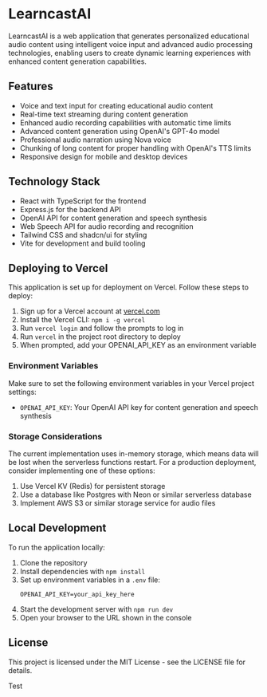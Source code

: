 # LearncastAI

LearncastAI is a web application that generates personalized educational audio content using intelligent voice input and advanced audio processing technologies, enabling users to create dynamic learning experiences with enhanced content generation capabilities.

## Features

- Voice and text input for creating educational audio content
- Real-time text streaming during content generation
- Enhanced audio recording capabilities with automatic time limits
- Advanced content generation using OpenAI's GPT-4o model
- Professional audio narration using Nova voice
- Chunking of long content for proper handling with OpenAI's TTS limits
- Responsive design for mobile and desktop devices

## Technology Stack

- React with TypeScript for the frontend
- Express.js for the backend API
- OpenAI API for content generation and speech synthesis
- Web Speech API for audio recording and recognition
- Tailwind CSS and shadcn/ui for styling
- Vite for development and build tooling

## Deploying to Vercel

This application is set up for deployment on Vercel. Follow these steps to deploy:

1. Sign up for a Vercel account at [vercel.com](https://vercel.com)
2. Install the Vercel CLI: `npm i -g vercel`
3. Run `vercel login` and follow the prompts to log in
4. Run `vercel` in the project root directory to deploy
5. When prompted, add your OPENAI_API_KEY as an environment variable

### Environment Variables

Make sure to set the following environment variables in your Vercel project settings:

- `OPENAI_API_KEY`: Your OpenAI API key for content generation and speech synthesis

### Storage Considerations

The current implementation uses in-memory storage, which means data will be lost when the serverless functions restart. For a production deployment, consider implementing one of these options:

1. Use Vercel KV (Redis) for persistent storage
2. Use a database like Postgres with Neon or similar serverless database
3. Implement AWS S3 or similar storage service for audio files

## Local Development

To run the application locally:

1. Clone the repository
2. Install dependencies with `npm install`
3. Set up environment variables in a `.env` file:
   ```
   OPENAI_API_KEY=your_api_key_here
   ```
4. Start the development server with `npm run dev`
5. Open your browser to the URL shown in the console

## License

This project is licensed under the MIT License - see the LICENSE file for details.

Test
